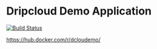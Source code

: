 Dripcloud Demo Application
==========================

[![Build Status](https://travis-ci.org/dclou/demogpb.svg?branch=master)](https://travis-ci.org/dclou/platform)

https://hub.docker.com/r/dcloudemo/

